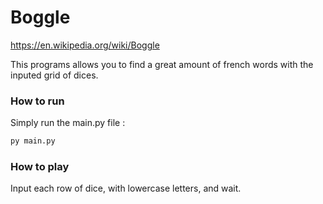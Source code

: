 # Boggle
https://en.wikipedia.org/wiki/Boggle

This programs allows you to find a great amount of french words with the inputed grid of dices.

### How to run  
Simply run the main.py file :
```bash
py main.py
```

### How to play
Input each row of dice, with lowercase letters, and wait.